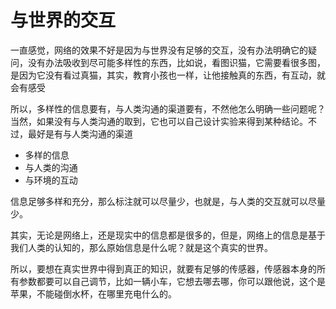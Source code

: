 # 与世界的交互

一直感觉，网络的效果不好是因为与世界没有足够的交互，没有办法明确它的疑问，没有办法吸收到尽可能多样性的东西，比如说，看图识猫，它需要看很多图，是因为它没有看过真猫，其实，教育小孩也一样，让他接触真的东西，有互动，就会有感受


所以，多样性的信息要有，与人类沟通的渠道要有，不然他怎么明确一些问题呢？当然，如果没有与人类沟通的取到，它也可以自己设计实验来得到某种结论。不过，最好是有与人类沟通的渠道


- 多样的信息
- 与人类的沟通
- 与环境的互动

信息足够多样和充分，那么标注就可以尽量少，也就是，与人类的交互就可以尽量少。

其实，无论是网络上，还是现实中的信息都是很多的，但是，网络上的信息是基于我们人类的认知的，那么原始信息是什么呢？就是这个真实的世界。

所以，要想在真实世界中得到真正的知识，就要有足够的传感器，传感器本身的所有参数都要可以自己调节，比如一辆小车，它想去哪去哪，你可以跟他说，这个是苹果，不能碰倒水杯，在哪里充电什么的。
